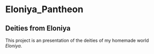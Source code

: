 # Eloniya_Pantheon

## Deities from Eloniya

This project is an presentation of the deities of my homemade world *Eloniya*.

